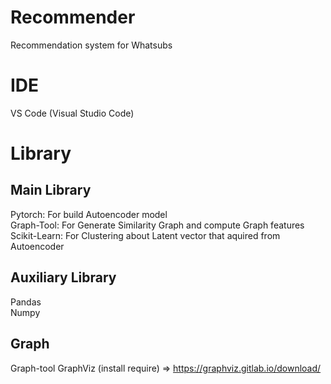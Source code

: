 # Recommender
Recommendation system for Whatsubs

# IDE
VS Code (Visual Studio Code)

# Library
## Main Library
Pytorch: For build Autoencoder model \
Graph-Tool: For Generate Similarity Graph and compute Graph features \
Scikit-Learn: For Clustering about Latent vector that aquired from Autoencoder
## Auxiliary Library
Pandas \
Numpy

## Graph
Graph-tool
GraphViz (install require) => https://graphviz.gitlab.io/download/